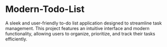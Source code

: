 # Modern-Todo-List
A sleek and user-friendly to-do list application designed to streamline task management. This project features an intuitive interface and modern functionality, allowing users to organize, prioritize, and track their tasks efficiently.
